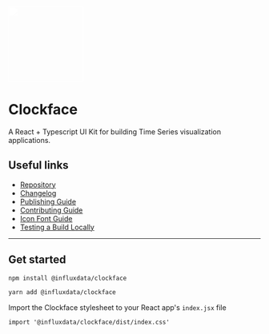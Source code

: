 <img src="/static/media/.storybook/clockface-logo.png" style="width: 150px; filter: brightness(0) invert(1);" />

# Clockface

A React + Typescript UI Kit for building Time Series visualization applications.

## Useful links

- [Repository](https://github.com/influxdata/clockface/)
- [Changelog](https://github.com/influxdata/clockface/blob/master/CHANGELOG.md)
- [Publishing Guide](https://github.com/influxdata/clockface/blob/master/PUBLISHING.md)
- [Contributing Guide](https://github.com/influxdata/clockface/blob/master/CONTRIBUTING.md)
- [Icon Font Guide](https://github.com/influxdata/clockface/blob/master/ICONFONT.md)
- [Testing a Build Locally](https://github.com/influxdata/monitor-ci#how-to-test-clockface-and-giraffe-changes-locally)

---

## Get started

```bash
npm install @influxdata/clockface

yarn add @influxdata/clockface
```

Import the Clockface stylesheet to your React app's `index.jsx` file

```tsx
import '@influxdata/clockface/dist/index.css'
```

<!-- STORY -->
